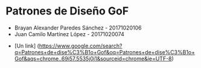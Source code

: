 # Patrones de Diseño GoF

<ul>
  <li>Brayan Alexander Paredes Sánchez - 20171020106</li>
  <li>Juan Camilo Martínez López - 20171020074</li>
</ul>

* [Un link] (https://www.google.com/search?q=Patrones+de+dise%C3%B1o+Gof&oq=Patrones+de+dise%C3%B1o+Gof&aqs=chrome..69i57.5535j0j1&sourceid=chrome&ie=UTF-8)
